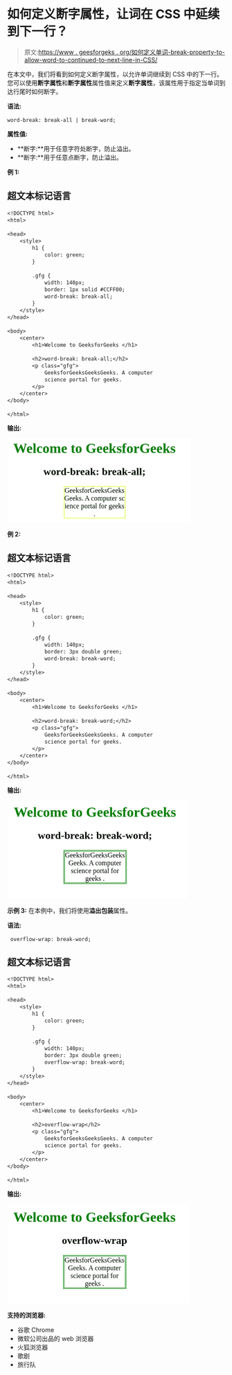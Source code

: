 # 如何定义断字属性，让词在 CSS 中延续到下一行？

> 原文:[https://www . geesforgeks . org/如何定义单词-break-property-to-allow-word-to-continued-to-next-line-in-CSS/](https://www.geeksforgeeks.org/how-to-define-word-break-property-to-allow-words-to-be-continued-to-the-next-line-in-css/)

在本文中，我们将看到如何定义断字属性，以允许单词继续到 CSS 中的下一行。您可以使用**断字属性**和**断字属性**属性值来定义**断字属性**，该属性用于指定当单词到达行尾时如何断字。

**语法:**

```
word-break: break-all | break-word;
```

**属性值:**

*   **断字:**用于任意字符处断字，防止溢出。
*   **断字:**用于任意点断字，防止溢出。

**例 1:**

## 超文本标记语言

```
<!DOCTYPE html>
<html>

<head>
    <style>
        h1 {
            color: green;
        }

        .gfg {
            width: 140px;
            border: 1px solid #CCFF00;
            word-break: break-all;
        }
    </style>
</head>

<body>
    <center>
        <h1>Welcome to GeeksforGeeks </h1>

        <h2>word-break: break-all;</h2>
        <p class="gfg">
            GeeksforGeeksGeeksGeeks. A computer 
            science portal for geeks.
        </p>
    </center>
</body>

</html>
```

**输出:**

![](img/7ef32facbc2ed4c7e23023c9721a460f.png)

**例 2:**

## 超文本标记语言

```
<!DOCTYPE html>
<html>

<head>
    <style>
        h1 {
            color: green;
        }

        .gfg {
            width: 140px;
            border: 3px double green;
            word-break: break-word;
        }
    </style>
</head>

<body>
    <center>
        <h1>Welcome to GeeksforGeeks </h1>

        <h2>word-break: break-word;</h2>
        <p class="gfg">
            GeeksforGeeksGeeksGeeks. A computer 
            science portal for geeks.
        </p>
    </center>
</body>

</html>
```

**输出:**

![](img/476724ad6b0b846a00767c29ca0f1c23.png)

**示例 3:** 在本例中，我们将使用**溢出包装**属性。

**语法:**

```
 overflow-wrap: break-word;
```

## 超文本标记语言

```
<!DOCTYPE html>
<html>

<head>
    <style>
        h1 {
            color: green;
        }

        .gfg {
            width: 140px;
            border: 3px double green;
            overflow-wrap: break-word;
        }
    </style>
</head>

<body>
    <center>
        <h1>Welcome to GeeksforGeeks </h1>

        <h2>overflow-wrap</h2>
        <p class="gfg">
            GeeksforGeeksGeeksGeeks. A computer 
            science portal for geeks.
        </p>
    </center>
</body>

</html>
```

**输出:**

![](img/3d342a5f3fa457aff593633cfffb2f09.png)

**支持的浏览器:**

*   谷歌 Chrome
*   微软公司出品的 web 浏览器
*   火狐浏览器
*   歌剧
*   旅行队